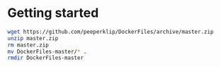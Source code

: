 # Getting started
```bash
wget https://github.com/peeperklip/DockerFiles/archive/master.zip
unzip master.zip
rm master.zip
mv DockerFiles-master/* .
rmdir DockerFiles-master
```
